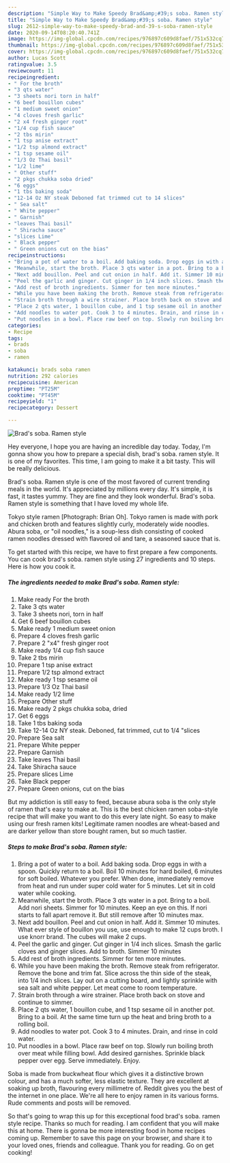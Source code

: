 ```yaml
---
description: "Simple Way to Make Speedy Brad&amp;#39;s soba. Ramen style"
title: "Simple Way to Make Speedy Brad&amp;#39;s soba. Ramen style"
slug: 2612-simple-way-to-make-speedy-brad-and-39-s-soba-ramen-style
date: 2020-09-14T08:20:40.741Z
image: https://img-global.cpcdn.com/recipes/976897c609d8faef/751x532cq70/brads-soba-ramen-style-recipe-main-photo.jpg
thumbnail: https://img-global.cpcdn.com/recipes/976897c609d8faef/751x532cq70/brads-soba-ramen-style-recipe-main-photo.jpg
cover: https://img-global.cpcdn.com/recipes/976897c609d8faef/751x532cq70/brads-soba-ramen-style-recipe-main-photo.jpg
author: Lucas Scott
ratingvalue: 3.5
reviewcount: 11
recipeingredient:
- " For the broth"
- "3 qts water"
- "3 sheets nori torn in half"
- "6 beef bouillon cubes"
- "1 medium sweet onion"
- "4 cloves fresh garlic"
- "2 x4 fresh ginger root"
- "1/4 cup fish sauce"
- "2 tbs mirin"
- "1 tsp anise extract"
- "1/2 tsp almond extract"
- "1 tsp sesame oil"
- "1/3 Oz Thai basil"
- "1/2 lime"
- " Other stuff"
- "2 pkgs chukka soba dried"
- "6 eggs"
- "1 tbs baking soda"
- "12-14 Oz NY steak Deboned fat trimmed cut to 14 slices"
- " Sea salt"
- " White pepper"
- " Garnish"
- "leaves Thai basil"
- " Shiracha sauce"
- "slices Lime"
- " Black pepper"
- " Green onions cut on the bias"
recipeinstructions:
- "Bring a pot of water to a boil. Add baking soda. Drop eggs in with a spoon. Quickly return to a boil. Boil 10 minutes for hard boiled, 6 minutes for soft boiled. Whatever you prefer. When done, immediately remove from heat and run under super cold water for 5 minutes. Let sit in cold water while cooking."
- "Meanwhile, start the broth. Place 3 qts water in a pot. Bring to a boil. Add nori sheets. Simmer for 10 minutes. Keep an eye on this. If nori starts to fall apart remove it. But still remove after 10 minutes max."
- "Next add bouillon. Peel and cut onion in half. Add it. Simmer 10 minutes. What ever style of bouillon you use, use enough to make 12 cups broth. I use knorr brand. The cubes will make 2 cups."
- "Peel the garlic and ginger. Cut ginger in 1/4 inch slices. Smash the garlic cloves and ginger slices. Add to broth. Simmer 10 minutes"
- "Add rest of broth ingredients. Simmer for ten more minutes."
- "While you have been making the broth. Remove steak from refrigerator. Remove the bone and trim fat. Slice across the thin side of the steak, into 1/4 inch slices. Lay out on a cutting board, and lightly sprinkle with sea salt and white pepper. Let meat come to room temperature."
- "Strain broth through a wire strainer. Place broth back on stove and continue to simmer."
- "Place 2 qts water, 1 bouillon cube, and 1 tsp sesame oil in another pot. Bring to a boil. At the same time turn up the heat and bring broth to a rolling boil."
- "Add noodles to water pot. Cook 3 to 4 minutes. Drain, and rinse in cold water."
- "Put noodles in a bowl. Place raw beef on top. Slowly run boiling broth over meat while filling bowl. Add desired garnishes. Sprinkle black pepper over egg. Serve immediately. Enjoy."
categories:
- Recipe
tags:
- brads
- soba
- ramen

katakunci: brads soba ramen 
nutrition: 292 calories
recipecuisine: American
preptime: "PT25M"
cooktime: "PT45M"
recipeyield: "1"
recipecategory: Dessert

---
```



![Brad&#39;s soba. Ramen style](https://img-global.cpcdn.com/recipes/976897c609d8faef/751x532cq70/brads-soba-ramen-style-recipe-main-photo.jpg)

Hey everyone, I hope you are having an incredible day today. Today, I'm gonna show you how to prepare a special dish, brad&#39;s soba. ramen style. It is one of my favorites. This time, I am going to make it a bit tasty. This will be really delicious.

Brad&#39;s soba. Ramen style is one of the most favored of current trending meals in the world. It's appreciated by millions every day. It's simple, it is fast, it tastes yummy. They are fine and they look wonderful. Brad&#39;s soba. Ramen style is something that I have loved my whole life.

Tokyo style ramen [Photograph: Brian Oh]. Tokyo ramen is made with pork and chicken broth and features slightly curly, moderately wide noodles. Abura soba, or &#34;oil noodles,&#34; is a soup-less dish consisting of cooked ramen noodles dressed with flavored oil and tare, a seasoned sauce that is.


To get started with this recipe, we have to first prepare a few components. You can cook brad&#39;s soba. ramen style using 27 ingredients and 10 steps. Here is how you cook it.

<!--inarticleads1-->

##### The ingredients needed to make Brad&#39;s soba. Ramen style:

1. Make ready  For the broth
1. Take 3 qts water
1. Take 3 sheets nori, torn in half
1. Get 6 beef bouillon cubes
1. Make ready 1 medium sweet onion
1. Prepare 4 cloves fresh garlic
1. Prepare 2 &#34;x4&#34; fresh ginger root
1. Make ready 1/4 cup fish sauce
1. Take 2 tbs mirin
1. Prepare 1 tsp anise extract
1. Prepare 1/2 tsp almond extract
1. Make ready 1 tsp sesame oil
1. Prepare 1/3 Oz Thai basil
1. Make ready 1/2 lime
1. Prepare  Other stuff
1. Make ready 2 pkgs chukka soba, dried
1. Get 6 eggs
1. Take 1 tbs baking soda
1. Take 12-14 Oz NY steak. Deboned, fat trimmed, cut to 1/4 &#34;slices
1. Prepare  Sea salt
1. Prepare  White pepper
1. Prepare  Garnish
1. Take leaves Thai basil
1. Take  Shiracha sauce
1. Prepare slices Lime
1. Take  Black pepper
1. Prepare  Green onions, cut on the bias


But my addiction is still easy to feed, because abura soba is the only style of ramen that&#39;s easy to make at. This is the best chicken ramen soba-style recipe that will make you want to do this every late night. So easy to make using our fresh ramen kits! Legitimate ramen noodles are wheat-based and are darker yellow than store bought ramen, but so much tastier. 

<!--inarticleads2-->

##### Steps to make Brad&#39;s soba. Ramen style:

1. Bring a pot of water to a boil. Add baking soda. Drop eggs in with a spoon. Quickly return to a boil. Boil 10 minutes for hard boiled, 6 minutes for soft boiled. Whatever you prefer. When done, immediately remove from heat and run under super cold water for 5 minutes. Let sit in cold water while cooking.
1. Meanwhile, start the broth. Place 3 qts water in a pot. Bring to a boil. Add nori sheets. Simmer for 10 minutes. Keep an eye on this. If nori starts to fall apart remove it. But still remove after 10 minutes max.
1. Next add bouillon. Peel and cut onion in half. Add it. Simmer 10 minutes. What ever style of bouillon you use, use enough to make 12 cups broth. I use knorr brand. The cubes will make 2 cups.
1. Peel the garlic and ginger. Cut ginger in 1/4 inch slices. Smash the garlic cloves and ginger slices. Add to broth. Simmer 10 minutes
1. Add rest of broth ingredients. Simmer for ten more minutes.
1. While you have been making the broth. Remove steak from refrigerator. Remove the bone and trim fat. Slice across the thin side of the steak, into 1/4 inch slices. Lay out on a cutting board, and lightly sprinkle with sea salt and white pepper. Let meat come to room temperature.
1. Strain broth through a wire strainer. Place broth back on stove and continue to simmer.
1. Place 2 qts water, 1 bouillon cube, and 1 tsp sesame oil in another pot. Bring to a boil. At the same time turn up the heat and bring broth to a rolling boil.
1. Add noodles to water pot. Cook 3 to 4 minutes. Drain, and rinse in cold water.
1. Put noodles in a bowl. Place raw beef on top. Slowly run boiling broth over meat while filling bowl. Add desired garnishes. Sprinkle black pepper over egg. Serve immediately. Enjoy.


Soba is made from buckwheat flour which gives it a distinctive brown colour, and has a much softer, less elastic texture. They are excellent at soaking up broth, flavouring every millimetre of. Reddit gives you the best of the internet in one place. We&#39;re all here to enjoy ramen in its various forms. Rude comments and posts will be removed. 

So that's going to wrap this up for this exceptional food brad&#39;s soba. ramen style recipe. Thanks so much for reading. I am confident that you will make this at home. There is gonna be more interesting food in home recipes coming up. Remember to save this page on your browser, and share it to your loved ones, friends and colleague. Thank you for reading. Go on get cooking!
